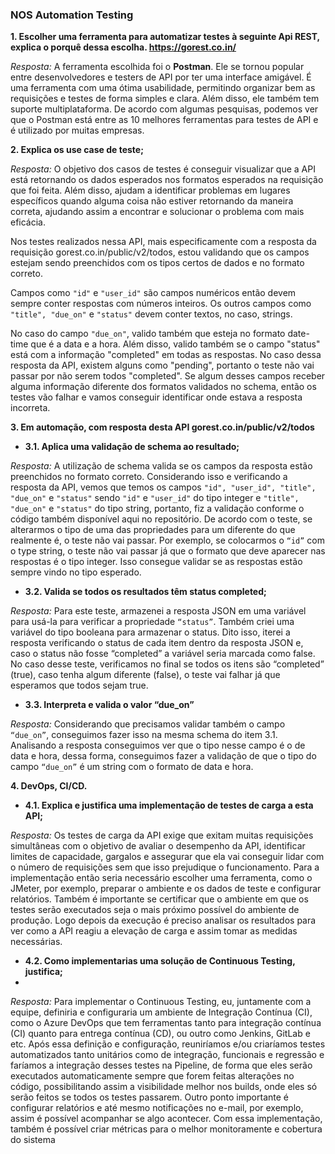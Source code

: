 ### NOS Automation Testing

**1. Escolher uma ferramenta para automatizar testes à seguinte Api REST, explica o porquê dessa escolha. https://gorest.co.in/**

*Resposta:* A ferramenta escolhida foi o **Postman**. Ele se tornou popular entre desenvolvedores e testers de API por ter uma interface amigável. É uma ferramenta com uma ótima usabilidade, permitindo organizar bem as requisições e testes de forma simples e clara. Além disso, ele também tem suporte multiplataforma. De acordo com algumas pesquisas, podemos ver que o Postman está entre as 10 melhores ferramentas para testes de API e é utilizado por muitas empresas.

**2. Explica os use case de teste;**

*Resposta:* O objetivo dos casos de testes é conseguir visualizar que a API está retornando os dados esperados nos formatos esperados na requisição que foi feita. Além disso, ajudam a identificar problemas em lugares específicos quando alguma coisa não estiver retornando da maneira correta, ajudando assim a encontrar e solucionar o problema com mais eficácia.

Nos testes realizados nessa API, mais especificamente com a resposta da requisição gorest.co.in/public/v2/todos, estou validando que os campos estejam sendo preenchidos com os tipos certos de dados e no formato correto.

Campos como ```"id"``` e ```"user_id"``` são campos numéricos então devem sempre conter respostas com números inteiros. Os outros campos como ```"title", "due_on"``` e ```"status"``` devem conter textos, no caso, strings.

No caso do campo ```"due_on"```, valido também que esteja no formato date-time que é a data e a hora.
Além disso, valido também se o campo "status" está com a informação "completed" em todas as respostas. No caso dessa resposta da API, existem alguns como "pending", portanto o teste não vai passar por não serem todos "completed".
Se algum desses campos receber alguma informação diferente dos formatos validados no schema, então os testes vão falhar e vamos conseguir identificar onde estava a resposta incorreta.

**3. Em automação, com resposta desta API gorest.co.in/public/v2/todos**
  * **3.1. Aplica uma validação de schema ao resultado;**
    
*Resposta:* A utilização de schema valida se os campos da resposta estão preenchidos no formato correto. Considerando isso e verificando a resposta da API, vemos que temos os campos ```"id", "user_id", "title", "due_on"``` e ```"status"``` sendo ```"id"``` e ```"user_id"``` do tipo integer e ```"title", "due_on"``` e ```"status"``` do tipo string, portanto, fiz a validação conforme o código também disponível aqui no repositório. 
De acordo com o teste, se alterarmos o tipo de uma das propriedades para um diferente do que realmente é, o teste não vai passar. Por exemplo, se colocarmos o ```“id”``` com o type string, o teste não vai passar já que o formato que deve aparecer nas respostas é o tipo integer. Isso consegue validar se as respostas estão sempre vindo no tipo esperado.

  * **3.2. Valida se todos os resultados têm status completed;**
    
*Resposta:* Para este teste, armazenei a resposta JSON em uma variável para usá-la para verificar a propriedade ```“status”```. Também criei uma variável do tipo booleana para armazenar o status. Dito isso, iterei a resposta verificando o status de cada item dentro da resposta JSON e, caso o status não fosse “completed” a variável seria marcada como false. No caso desse teste, verificamos no final se todos os itens são “completed” (true), caso tenha algum diferente (false), o teste vai falhar já que esperamos que todos sejam true.

  * **3.3. Interpreta e valida o valor “due_on”**
    
*Resposta:* Considerando que precisamos validar também o campo ```“due_on”```, conseguimos fazer isso na mesma schema do item 3.1.
Analisando a resposta conseguimos ver que o tipo nesse campo é o de data e hora, dessa forma, conseguimos fazer a validação de que o tipo do campo ```“due_on”``` é um string com o formato de data e hora. 

**4. DevOps, CI/CD.**
  * **4.1. Explica e justifica uma implementação de testes de carga a esta API;**
    
*Resposta:* Os testes de carga da API exige que exitam muitas requisições simultâneas com o objetivo de avaliar o desempenho da API, identificar limites de capacidade, gargalos e assegurar que ela vai conseguir lidar com o número de requisições sem que isso prejudique o funcionamento. Para a implementação então seria necessário escolher uma ferramenta, como o JMeter, por exemplo, preparar o ambiente e os dados de teste e configurar relatórios. Também é importante se certificar que o ambiente em que os testes serão executados seja o mais próximo possível do ambiente de produção. Logo depois da execução é preciso analisar os resultados para ver como a API reagiu a elevação de carga e assim tomar as medidas necessárias.

  * **4.2. Como implementarias uma solução de Continuous Testing, justifica;**
  * 
*Resposta:* Para implementar o Continuous Testing, eu, juntamente com a equipe, definiria e configuraria um ambiente de Integração Contínua (CI), como o Azure DevOps que tem ferramentas tanto para integração contínua (CI) quanto para entrega contínua (CD), ou outro como Jenkins, GitLab e etc. Após essa definição e configuração, reuniríamos e/ou criaríamos testes automatizados tanto unitários como de integração, funcionais e regressão e faríamos a integração desses testes na Pipeline, de forma que eles serão executados automaticamente sempre que forem feitas alterações no código, possibilitando assim a visibilidade melhor nos builds, onde eles só serão feitos se todos os testes passarem.
Outro ponto importante é configurar relatórios e até mesmo notificações no e-mail, por exemplo, assim é possível acompanhar se algo acontecer. Com essa implementação, também é possível criar métricas para o melhor monitoramente e cobertura do sistema
